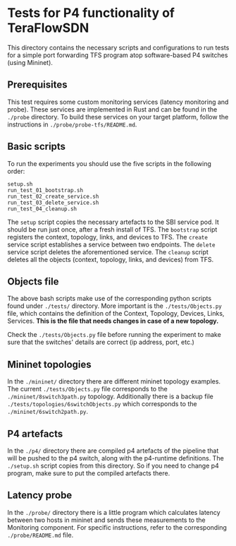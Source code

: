 # Tests for P4 functionality of TeraFlowSDN

This directory contains the necessary scripts and configurations to run tests for a simple port forwarding TFS program atop software-based P4 switches (using Mininet).

## Prerequisites

This test requires some custom monitoring services (latency monitoring and probe).
These services are implemented in Rust and can be found in the `./probe` directory.
To build these services on your target platform, follow the instructions in `./probe/probe-tfs/README.md`.

## Basic scripts

To run the experiments you should use the five scripts in the following order:

```shell
setup.sh
run_test_01_bootstrap.sh
run_test_02_create_service.sh
run_test_03_delete_service.sh
run_test_04_cleanup.sh
```

The `setup` script copies the necessary artefacts to the SBI service pod. It should be run just once, after a fresh install of TFS.
The `bootstrap` script registers the context, topology, links, and devices to TFS.
The `create` service script establishes a service between two endpoints.
The `delete` service script deletes the aforementioned service.
The `cleanup` script deletes all the objects (context, topology, links, and devices) from TFS.

## Objects file

The above bash scripts make use of the corresponding python scripts found under `./tests/` directory.
More important is the `./tests/Objects.py` file, which contains the definition of the Context, Topology, Devices, Links, Services. **This is the file that needs changes in case of a new topology.**

Check the `./tests/Objects.py` file before running the experiment to make sure that the switches' details are correct (ip address, port, etc.)

## Mininet topologies

In the `./mininet/` directory there are different mininet topology examples. The current `./tests/Objects.py` file corresponds to the `./mininet/8switch3path.py` topology. Additionally there is a backup file `./tests/topologies/6switchObjects.py` which corresponds to the `./mininet/6switch2path.py`.

## P4 artefacts

In the `./p4/` directory there are compiled p4 artefacts of the pipeline that will be pushed to the p4 switch, along with the p4-runtime definitions.
The `./setup.sh` script copies from this directory. So if you need to change p4 program, make sure to put the compiled artefacts there.

## Latency probe

In the `./probe/` directory there is a little program which calculates latency between two hosts in mininet and sends these measurements to the Monitoring component. For specific instructions, refer to the corresponding `./probe/README.md` file.
